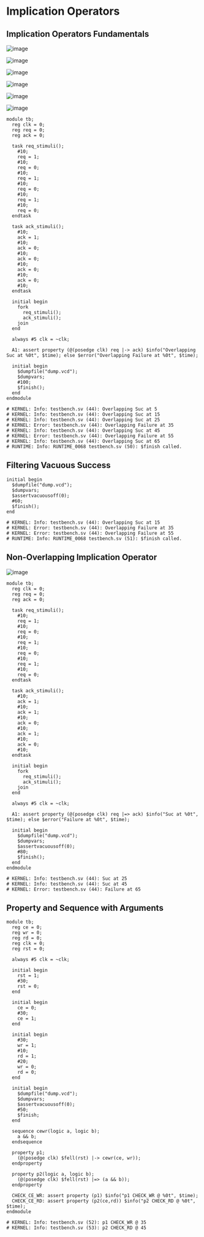 # Implication Operators

## Implication Operators Fundamentals
![image](https://github.com/user-attachments/assets/4dc45516-4e51-4bc5-af75-eaa7ae344c11)

![image](https://github.com/user-attachments/assets/9162bd13-6ca8-48f4-8882-919bed68e7b8)

![image](https://github.com/user-attachments/assets/d77c6050-c88f-4116-962a-0a9963f02703)

![image](https://github.com/user-attachments/assets/ccf1ea93-464d-41c7-9eba-98aad320731c)

![image](https://github.com/user-attachments/assets/639da571-c963-4af9-8b81-db3eae2f4fc3)

![image](https://github.com/user-attachments/assets/8d8feaf5-ad0a-49ab-bde2-a218174adfdc)

```
module tb;
  reg clk = 0;
  reg req = 0;
  reg ack = 0;
  
  task req_stimuli();
    #10;
    req = 1;
    #10;
    req = 0;
    #10;
    req = 1;
    #10;
    req = 0;
    #10;
    req = 1;
    #10;
    req = 0;
  endtask
  
  task ack_stimuli();
    #10;
    ack = 1;
    #10;
    ack = 0;
    #10;
    ack = 0;
    #10;
    ack = 0;
    #10;
    ack = 0;
    #10;
  endtask
  
  initial begin
    fork
      req_stimuli();
      ack_stimuli();
    join
  end
  
  always #5 clk = ~clk;
  
  A1: assert property (@(posedge clk) req |-> ack) $info("Overlapping Suc at %0t", $time); else $error("Overlapping Failure at %0t", $time);
    
  initial begin
    $dumpfile("dump.vcd");
    $dumpvars;
    #100;
    $finish();
  end
endmodule

# KERNEL: Info: testbench.sv (44): Overlapping Suc at 5
# KERNEL: Info: testbench.sv (44): Overlapping Suc at 15
# KERNEL: Info: testbench.sv (44): Overlapping Suc at 25
# KERNEL: Error: testbench.sv (44): Overlapping Failure at 35
# KERNEL: Info: testbench.sv (44): Overlapping Suc at 45
# KERNEL: Error: testbench.sv (44): Overlapping Failure at 55
# KERNEL: Info: testbench.sv (44): Overlapping Suc at 65
# RUNTIME: Info: RUNTIME_0068 testbench.sv (50): $finish called.
```

## Filtering Vacuous Success
```
initial begin
  $dumpfile("dump.vcd");
  $dumpvars;
  $assertvacuousoff(0);
  #60;
  $finish();
end

# KERNEL: Info: testbench.sv (44): Overlapping Suc at 15
# KERNEL: Error: testbench.sv (44): Overlapping Failure at 35
# KERNEL: Error: testbench.sv (44): Overlapping Failure at 55
# RUNTIME: Info: RUNTIME_0068 testbench.sv (51): $finish called.
```

## Non-Overlapping Implication Operator
![image](https://github.com/user-attachments/assets/d771d653-0c04-4340-91a7-e3f388298fd4)

```
module tb;
  reg clk = 0;
  reg req = 0;
  reg ack = 0;
  
  task req_stimuli();
    #10;
    req = 1;
    #10;
    req = 0;
    #10;
    req = 1;
    #10;
    req = 0;
    #10;
    req = 1;
    #10;
    req = 0;
  endtask
  
  task ack_stimuli();
    #10;
    ack = 1;
    #10;
    ack = 1;
    #10;
    ack = 0;
    #10;
    ack = 1;
    #10;
    ack = 0;
    #10;
  endtask
  
  initial begin
    fork
      req_stimuli();
      ack_stimuli();
    join
  end
  
  always #5 clk = ~clk;
  
  A1: assert property (@(posedge clk) req |=> ack) $info("Suc at %0t", $time); else $error("Failure at %0t", $time);
    
  initial begin
    $dumpfile("dump.vcd");
    $dumpvars;
    $assertvacuousoff(0);
    #80;
    $finish();
  end
endmodule

# KERNEL: Info: testbench.sv (44): Suc at 25
# KERNEL: Info: testbench.sv (44): Suc at 45
# KERNEL: Error: testbench.sv (44): Failure at 65
```

## Property and Sequence with Arguments
```
module tb;
  reg ce = 0;
  reg wr = 0;
  reg rd = 0;
  reg clk = 0;
  reg rst = 0;
  
  always #5 clk = ~clk;
  
  initial begin
    rst = 1;
    #30;
    rst = 0;    
  end
  
  initial begin
  	ce = 0;
    #30;
    ce = 1;
  end
  
  initial begin
    #30;
    wr = 1;
    #10;
    rd = 1;
    #20;
    wr = 0;
    rd = 0;
  end
  
  initial begin
    $dumpfile("dump.vcd");
    $dumpvars;
    $assertvacuousoff(0);
    #50;
    $finish;
  end
  
  sequence cewr(logic a, logic b);
    a && b;
  endsequence
  
  property p1;
    (@(posedge clk) $fell(rst) |-> cewr(ce, wr));
  endproperty
  
  property p2(logic a, logic b);
    (@(posedge clk) $fell(rst) |=> (a && b));
  endproperty
  
  CHECK_CE_WR: assert property (p1) $info("p1 CHECK_WR @ %0t", $time);
  CHECK_CE_RD: assert property (p2(ce,rd)) $info("p2 CHECK_RD @ %0t", $time);
endmodule

# KERNEL: Info: testbench.sv (52): p1 CHECK_WR @ 35
# KERNEL: Info: testbench.sv (53): p2 CHECK_RD @ 45
```

